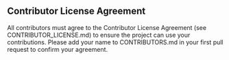 ## Contributor License Agreement
All contributors must agree to the Contributor License Agreement (see CONTRIBUTOR_LICENSE.md) to ensure the project can use your contributions. Please add your name to CONTRIBUTORS.md in your first pull request to confirm your agreement.